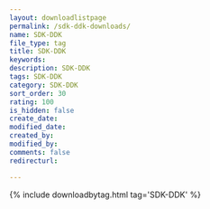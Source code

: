 ```yaml
---
layout: downloadlistpage
permalink: /sdk-ddk-downloads/
name: SDK-DDK
file_type: tag
title: SDK-DDK
keywords:
description: SDK-DDK
tags: SDK-DDK
category: SDK-DDK
sort_order: 30
rating: 100
is_hidden: false
create_date:
modified_date:
created_by:
modified_by:
comments: false
redirecturl:

---
```

 {% include downloadbytag.html tag='SDK-DDK' %}
